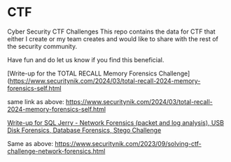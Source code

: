 # CTF
Cyber Security CTF Challenges
This repo contains the data for CTF that either I create or my team creates and would like to share with the rest of the security community.

Have fun and do let us know if you find this beneficial.

[Write-up for the TOTAL RECALL Memory Forensics Challenge](https://www.securitynik.com/2024/03/total-recall-2024-memory-forensics-self.html  

same link as above:
https://www.securitynik.com/2024/03/total-recall-2024-memory-forensics-self.html



[Write-up for SQL Jerry - Network Forensics (packet and log analysis), USB Disk Forensics, Database Forensics, Stego Challenge](https://www.securitynik.com/2023/09/solving-ctf-challenge-network-forensics.html)

Same as above: 
https://www.securitynik.com/2023/09/solving-ctf-challenge-network-forensics.html

